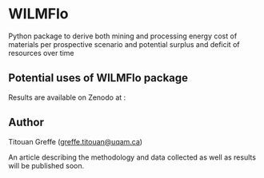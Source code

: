 # WILMFlo
Python package to derive both mining and processing energy cost of materials per prospective scenario and potential surplus and deficit of resources over time

## Potential uses of WILMFlo package


Results are available on Zenodo at :

## Author
Titouan Greffe (greffe.titouan@uqam.ca)

An article describing the methodology and data collected as well as results will be published soon.


